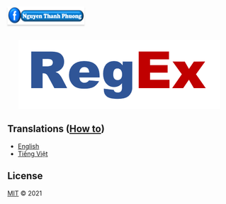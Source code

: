 <a href="https://www.facebook.com/phuonguno.vn" target="_blank"><img src="/img/facebook-link.PNG" alt="Nguyen Thanh Phuong" style="height: 41px !important;width: 174px !important;box-shadow: 0px 3px 2px 0px rgba(190, 190, 190, 0.5) !important;-webkit-box-shadow: 0px 3px 2px 0px rgba(190, 190, 190, 0.5) !important;" ></a>


<p align="center">
    <br/>
    <a href="https://wwwgithub.com/phuonguno98/learn-regex">	
        <img src="/img/learn-regex.PNG" alt="Learn Regex">
    </a>
</p>


## Translations ([How to](../translation/how-to.md))

* [English](translations/regex-en.md)
* [Tiếng Việt](translations/regex-vn.md)


## License

[MIT](LICENSE.md) &copy; 2021
